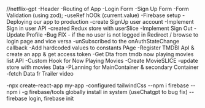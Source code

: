 //netflix-gpt
-Header
-Routing of App
-Login Form
-Sign Up Form
-Form Validation (using zod);
-useRef hOOk (current.value)
-Firebase setup
-Deploying our app to production
-create SignUp user account
-Implement Sign in user API
-created Redux store with userSlice
-Implement Sign Out
-Update Profile
-Bug FIX - if the no user is not logged in Redirect / browse to login page and vice versa
-unSubscribed to the onAuthStateChange callback
-Add hardcoded values to constants PAge
-Register TMDBI ApI & create an app & get access token
-Get Dta from tmdb now playing movies list API
-Custom Hook for Now Playing Movies
-Create MovieSLICE
-update store with movies Data
-PLanning for MainContainer & secondary Container
-fetch Data fr Trailer video


-npx create-react-app my-app
-configured tailwindCss
--npm i firebase
--npm i -g firebase/tools globally install in system (useChatgpt to bug fix)
--firebase login, firebase init

